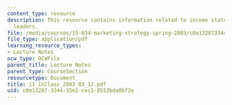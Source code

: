 ```yaml
---
content_type: resource
description: This resource contains information related to income statements and market
  leaders.
file: /media/courses/15-834-marketing-strategy-spring-2003/c0e13287334435e2cec18553bda0bf2e_11_InClass_2003_03_12.pdf
file_type: application/pdf
learning_resource_types:
- Lecture Notes
ocw_type: OCWFile
parent_title: Lecture Notes
parent_type: CourseSection
resourcetype: Document
title: 11_InClass_2003_03_12.pdf
uid: c0e13287-3344-35e2-cec1-8553bda0bf2e
---
```

